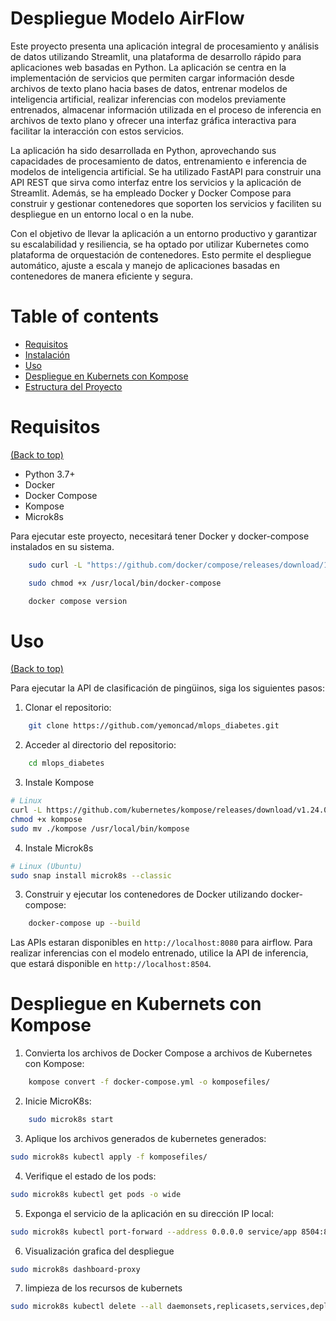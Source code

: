 # Despliegue Modelo AirFlow

Este proyecto presenta una aplicación integral de procesamiento y análisis de datos utilizando Streamlit, una plataforma de desarrollo rápido para aplicaciones web basadas en Python. La aplicación se centra en la implementación de servicios que permiten cargar información desde archivos de texto plano hacia bases de datos, entrenar modelos de inteligencia artificial, realizar inferencias con modelos previamente entrenados, almacenar información utilizada en el proceso de inferencia en archivos de texto plano y ofrecer una interfaz gráfica interactiva para facilitar la interacción con estos servicios.

La aplicación ha sido desarrollada en Python, aprovechando sus capacidades de procesamiento de datos, entrenamiento e inferencia de modelos de inteligencia artificial. Se ha utilizado FastAPI para construir una API REST que sirva como interfaz entre los servicios y la aplicación de Streamlit. Además, se ha empleado Docker y Docker Compose para construir y gestionar contenedores que soporten los servicios y faciliten su despliegue en un entorno local o en la nube.

Con el objetivo de llevar la aplicación a un entorno productivo y garantizar su escalabilidad y resiliencia, se ha optado por utilizar Kubernetes como plataforma de orquestación de contenedores. Esto permite el despliegue automático, ajuste a escala y manejo de aplicaciones basadas en contenedores de manera eficiente y segura.


# Table of contents

- [Requisitos](#requisitos)
- [Instalación](#instalacion)
- [Uso](#uso)
- [Despliegue en Kubernets con Kompose](#despliegue)
- [Estructura del Proyecto](#estructura-proyecto)

# Requisitos

[(Back to top)](#table-of-contents)

* Python 3.7+
* Docker
* Docker Compose
* Kompose
* Microk8s

Para ejecutar este proyecto, necesitará tener Docker y docker-compose instalados en su sistema.

```sh
    sudo curl -L "https://github.com/docker/compose/releases/download/1.29.2/docker-compose-$(uname -s)-$(uname -m)" -o /usr/local/bin/docker-compose

    sudo chmod +x /usr/local/bin/docker-compose

    docker compose version

```

# Uso

[(Back to top)](#table-of-contents)

Para ejecutar la API de clasificación de pingüinos, siga los siguientes pasos:

1. Clonar el repositorio:

```sh
    git clone https://github.com/yemoncad/mlops_diabetes.git
```

2. Acceder al directorio del repositorio:

```sh
    cd mlops_diabetes
```

3. Instale Kompose

```sh
# Linux
curl -L https://github.com/kubernetes/kompose/releases/download/v1.24.0/kompose-linux-amd64 -o kompose
chmod +x kompose
sudo mv ./kompose /usr/local/bin/kompose
```

4. Instale Microk8s

```sh
# Linux (Ubuntu)
sudo snap install microk8s --classic
```

3. Construir y ejecutar los contenedores de Docker utilizando docker-compose:

```sh
    docker-compose up --build
```

Las APIs estaran disponibles en `http://localhost:8080` para airflow. Para realizar inferencias con el modelo entrenado, utilice la API de inferencia, que estará disponible en `http://localhost:8504`.


# Despliegue en Kubernets con Kompose

1. Convierta los archivos de Docker Compose a archivos de Kubernetes con Kompose:

```sh
    kompose convert -f docker-compose.yml -o komposefiles/
```

2. Inicie MicroK8s:

```sh
    sudo microk8s start
```

3. Aplique los archivos generados de kubernetes generados:

```sh
sudo microk8s kubectl apply -f komposefiles/
```

4. Verifique el estado de los pods:

```sh
sudo microk8s kubectl get pods -o wide
```

5. Exponga el servicio de la aplicación en su dirección IP local:

```sh
sudo microk8s kubectl port-forward --address 0.0.0.0 service/app 8504:8504
```

6. Visualización grafica del despliegue

```sh
sudo microk8s dashboard-proxy
```

7. limpieza de los recursos de kubernets

```sh
sudo microk8s kubectl delete --all daemonsets,replicasets,services,deployments,pods,rc,ingress --namespace=default
```
